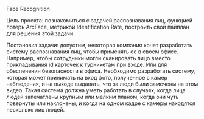 Face Recognition

Цель проекта:
познакомиться с задачей распознавания лиц, функцией потерь ArcFace, метрикой Identification Rate, построить свой пайплан для решения этой задачи.

Постановка задачи: 
допустим, некоторая компания хочет разработать систему распознавания лиц, чтобы применять ее в своем офисе. Например, чтобы сотрудники могли сканировать лицо вместо прикладывания id карточек к турникетам при входе. Или для обеспечения безопасности в офиса. Необходимо разработать систему, которая может принимать на вход фото, полученное с камер наблюдения, и на выходе выдавать, что за люди были замечены на этом видео. Такая система должна уметь работать в случаях, когда лица людей запечатлены крупным или мелким планом, когда они чуть повернуты или наклонены, и когда на одном кадре с камеры находятся несколько лиц людей.




